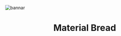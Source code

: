 ![bannar](https://github.com/joe-seth/Joes-Travel-Landing-Page/blob/master/images/banner%20.png?raw=true)
<h1 align="center">Material Bread</h1>
